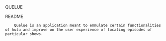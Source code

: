 QUELUE

   README

        Quelue is an application meant to emmulate certain functionalities of hulu and improve on the user experience of locating episodes of particular shows. 